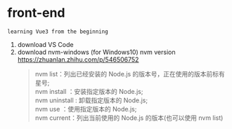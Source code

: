 # front-end
    learning Vue3 from the beginning

1. download VS Code  
2. download nvm-windows (for Windows10) nvm version  
    https://zhuanlan.zhihu.com/p/546506752  
    > nvm list：列出已经安装的 Node.js 的版本号，正在使用的版本前标有星号;  
    > nvm install <version>：安装指定版本的 Node.js;  
    > nvm uninstall <version>: 卸载指定版本的 Node.js;  
    > nvm use <version>：使用指定版本的 Node.js;  
    > nvm current：列出当前使用的 Node.js 的版本(也可以使用 nvm list)  
